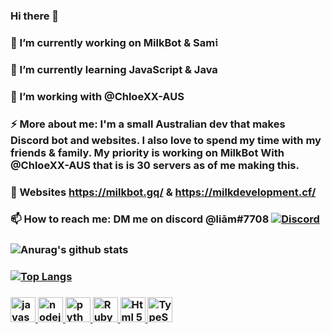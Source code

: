 ### Hi there 👋
### 🔭 I’m currently working on MilkBot & Sam𝔦
### 🌱 I’m currently learning JavaScript & Java
### 🤔 I’m working with @ChloeXX-AUS
### ⚡ More about me: I'm a small Australian dev that makes Discord bot and websites. I also love to spend my time with my friends & family. My priority is working on MilkBot With @ChloeXX-AUS that is is 30 servers as of me making this.
### 💬 Websites https://milkbot.gq/ & https://milkdevelopment.cf/
### 📫 How to reach me: DM me on discord @liām#7708 [![Discord](https://img.shields.io/discord/754965974167453737.svg?label=&logo=discord&logoColor=ffffff&color=7389D8&labelColor=6A7EC2&style=flat-square)](https://discord.ggWuq9qbr/)
### ![Anurag's github stats](https://github-readme-stats.vercel.app/api?username=liamobr-art&show_icons=true&theme=tokyonight) 
### [![Top Langs](https://github-readme-stats.vercel.app/api/top-langs/?username=liamobr-art&langs_count=8)](https://github.com/i/github-readme-stats)
### <p align="left"> <a href="https://www.javascript.com/" target="_blank"> <img src="https://devicons.github.io/devicon/devicon.git/icons/javascript/javascript-original.svg" alt="javascript" width="40" height="40"/> </a> <a href="https://nodejs.org" target="_blank"> <img src="https://devicons.github.io/devicon/devicon.git/icons/nodejs/nodejs-original-wordmark.svg" alt="nodejs" width="40" height="40"/> </a>  <a href="https://www.python.org" target="_blank"> <img src="https://devicons.github.io/devicon/devicon.git/icons/python/python-original.svg" alt="python" width="40" height="40"/> </a> <a href="https://www.ruby-lang.org/en/" target="_blank"> <img src="https://th.bing.com/th/id/OIP.Yh8zCMYoQI2hy3Xy5C-tRAHaHa?w=179&h=180&c=7&o=5&pid=1.7" alt="Ruby" width="40" height="40"/> </a> <a href="https://html.com/html5/" target="_blank"> <img src="https://th.bing.com/th/id/OIP.bI8KDjd8-nDvzTX_Uok7FwHaHa?w=172&h=180&c=7&o=5&pid=1.7" alt="Html 5" width="40" height="40"/> </a> <a href="https://www.typescriptlang.org/" target="_blank"> <img src="https://www.bing.com/images/search?view=detailV2&ccid=SwI4JNco&id=066429C0EEC873B7C89D7A54C948989F261DBB79&thid=OIP.SwI4JNcok6yj8b6a0MykvgHaHa&mediaurl=http%3a%2f%2fwww.darrenmothersele.com%2fimages%2fts-logo.png&exph=496&expw=496&q=typescript+logo&simid=608046427555368245&ck=12704B0DA2D4CCB64F4E14BE203CF118&selectedIndex=13&FORM=IRPRST&ajaxhist=0" alt="TypeScript" width="40" height="40"/> </a> </p> 

